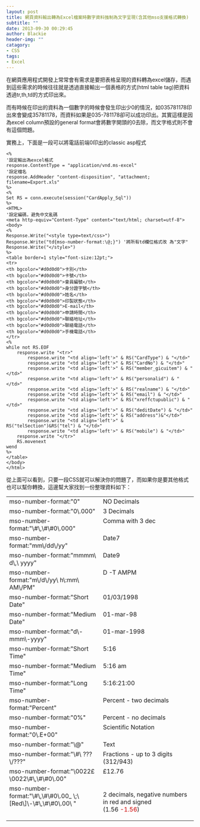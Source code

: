 ```yaml
---
layout: post
title: 網頁資料輸出轉為Excel檔案時數字資料強制為文字呈現(含其他mso支援格式轉換)
subtitle: ""
date: 2013-09-30 00:29:45
author: Blackie
header-img: ""
catagory:
- CSS
tags:
- Excel
---
```


在網頁應用程式開發上常常會有需求是要把表格呈現的資料轉為excel儲存，而遇到這些需求的時候往往就是透過直接輸出一個表格的方式(html table tag)把資料透過tr,th,td的方式印出來。

<!-- More -->

而有時候在印出的資料為一個數字的時候會發生印出少0的情況，如035781178印出來會變成35781178，而資料如果是035-781178卻可以成功印出。其實這樣是因為excel column預設的general format會將數字開頭的0去除，而文字格式則不會有這個問題。

實務上，下面是一段可以將電話前端0印出的classic asp程式

	<%
	'設定輸出為excel格式
   	response.ContentType = "application/vnd.ms-excel"
   	'設定檔名
   	response.AddHeader "content-disposition", "attachment; 	filename=Export.xls"
	%>
	<%
	Set RS = conn.execute(session("CardApply_Sql"))
	%>
	<HTML>
	'設定編碼，避免中文亂碼
	<meta http-equiv="Content-Type" content="text/html; charset=utf-8">
	<body>
	<%
	Response.Write("<style type=text/css>")
	Response.Write("td{mso-number-format:\@;}") '將所有td欄位格式改	為"文字"
	Response.Write("</style>")
	%>
	<table border=1 style="font-size:12pt;">
	<tr>
	<th bgcolor="#d0d0d0">卡別</th>
	<th bgcolor="#d0d0d0">卡號</th>
	<th bgcolor="#d0d0d0">會員編號</th>
    <th bgcolor="#d0d0d0">身分證字號</th>
    <th bgcolor="#d0d0d0">姓名</th>
	<th bgcolor="#d0d0d0">印製狀態</th>
    <th bgcolor="#d0d0d0">E-mail</th>
    <th bgcolor="#d0d0d0">申請時間</th>  
	<th bgcolor="#d0d0d0">聯絡地址</th>
	<th bgcolor="#d0d0d0">聯絡電話</th>
	<th bgcolor="#d0d0d0">手機電話</th>
	</tr>
	<%
	while not RS.EOF
		response.write "<tr>"
			response.write "<td align='left'>" & RS("CardType") & "</td>"
			response.write "<td align='left'>" & RS("CardNo") & "</td>"
			response.write "<td align='left'>" & RS("member_gicuitem") & "</td>"
			response.write "<td align='left'>" & RS("personalid") & "</td>"
			response.write "<td align='left'>" & RS("realname") & "</td>"
			response.write "<td align='left'>" & RS("email") & "</td>"
			response.write "<td align='left'>" & RS("xreffctupublic") & "</td>"			
			response.write "<td align='left'>" & RS("deditDate") & "</td>"
			response.write "<td align='left'>" & RS("address")&"</td>"
			response.write "<td align='left'>" & RS("telSection")&RS("tel") & "</td>"
			response.write "<td align='left'>" & RS("mobile") & "</td>"
		response.write "</tr>"
		RS.movenext
	wend
	%>
	</table>
	</body>
	</html>


從上面可以看到，只要一段CSS就可以解決你的問題了，而如果你是要其他格式也可以幫你轉換，這邊幫大家找到一份整理資料如下：

<table border="0" cellpadding="1" cellspacing="1" width="100%"><tbody><tr><td valign="top" width="50%">mso-number-format:"0"</td><td valign="top" width="50%">NO Decimals</td></tr><tr><td valign="top" width="50%">mso-number-format:"0\.000"</td><td valign="top" width="50%">3 Decimals</td></tr><tr><td valign="top" width="50%">mso-number-format:"\#\,\#\#0\.000"</td><td valign="top" width="50%">Comma with 3 dec</td></tr><tr><td valign="top" width="50%">mso-number-format:"mm\/dd\/yy"</td><td valign="top" width="50%">Date7</td></tr><tr><td valign="top" width="50%">mso-number-format:"mmmm\ d\,\ yyyy"</td><td valign="top" width="50%">Date9</td></tr><tr><td valign="top" width="50%">mso-number-format:"m\/d\/yy\ h\:mm\ AM\/PM"</td><td valign="top" width="50%">D -T AMPM</td></tr><tr><td valign="top" width="50%">mso-number-format:"Short Date"</td><td valign="top" width="50%">01/03/1998</td></tr><tr><td valign="top" width="50%">mso-number-format:"Medium Date"</td><td valign="top" width="50%">01-mar-98</td></tr><tr><td valign="top" width="50%">mso-number-format:"d\-mmm\-yyyy"</td><td valign="top" width="50%">01-mar-1998</td></tr><tr><td valign="top" width="50%">mso-number-format:"Short Time"</td><td valign="top" width="50%">5:16</td></tr><tr><td valign="top" width="50%">mso-number-format:"Medium Time"</td><td valign="top" width="50%">5:16 am</td></tr><tr><td valign="top" width="50%">mso-number-format:"Long Time"</td><td valign="top" width="50%">5:16:21:00</td></tr><tr><td valign="top" width="50%">mso-number-format:"Percent"</td><td valign="top" width="50%">Percent - two decimals</td></tr><tr><td valign="top" width="50%">mso-number-format:"0%"</td><td valign="top" width="50%">Percent - no decimals</td></tr><tr><td valign="top" width="50%">mso-number-format:"0\.E+00"</td><td valign="top" width="50%">Scientific Notation</td></tr><tr><td valign="top" width="50%">mso-number-format:"\@"</td><td valign="top" width="50%">Text</td></tr><tr><td valign="top" width="50%">mso-number-format:"\#\ ???\/???"</td><td valign="top" width="50%">Fractions - up to 3 digits (312/943)</td></tr><tr><td valign="top" width="50%">mso-number-format:"\0022£\0022\#\,\#\#0\.00"</td><td valign="top" width="50%">£12.76</td></tr><tr><td valign="top" width="50%">mso-number-format:"\#\,\#\#0\.00_ \;\[Red\]\-\#\,\#\#0\.00\ "</td><td valign="top" width="50%"><p>2 decimals, negative numbers in red and signed<br>(1.56   <span style="color:#cc0000;">-1.56</span>)</p></td></tr></tbody></table>
